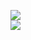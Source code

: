 [![](https://img.shields.io/badge/Made%20With-Github%20Spray-lightgrey.svg?style=for-the-badge&logo=github)](https://github.com/Annihil/github-spray#1318)  
[![](https://i.imgur.com/2DrTn0Z.gif)](https://github.com/Annihil/github-spray)